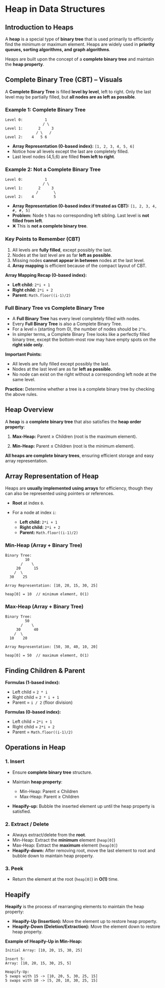 # Heap in Data Structures

## Introduction to Heaps

A **heap** is a special type of **binary tree** that is used primarily to efficiently find the minimum or maximum element. Heaps are widely used in **priority queues, sorting algorithms, and graph algorithms**.

Heaps are built upon the concept of a **complete binary tree** and maintain the **heap property**.


## Complete Binary Tree (CBT) – Visuals

A **Complete Binary Tree** is filled **level by level**, left to right. Only the last level may be partially filled, but **all nodes are as left as possible**.

### Example 1: Complete Binary Tree

```
Level 0:          1
                 / \
Level 1:       2     3
              / \   /
Level 2:    4   5 6
```

* **Array Representation (0-based index):** `[1, 2, 3, 4, 5, 6]`
* Notice how all levels except the last are completely filled.
* Last level nodes (4,5,6) are filled **from left to right**.


### Example 2: Not a Complete Binary Tree

```
Level 0:          1
                 / \
Level 1:       2     3
              /       \
Level 2:    4         5
```

* **Array Representation (0-based index if treated as CBT):** `[1, 2, 3, 4, #, #, 5]`
* **Problem:** Node `5` has no corresponding left sibling. Last level is **not filled from left**.
* ❌ This is **not a complete binary tree**.


### Key Points to Remember (CBT)

1. All levels are **fully filled**, except possibly the last.
2. Nodes at the last level are as far **left as possible**.
3. Missing nodes **cannot appear in between** nodes at the last level.
4. **Array mapping** is efficient because of the compact layout of CBT.

**Array Mapping Recap (0-based index):**

* **Left child:** `2*i + 1`
* **Right child:** `2*i + 2`
* **Parent:** `Math.floor((i-1)/2)`


### Full Binary Tree vs Complete Binary Tree

* A **Full Binary Tree** has every level completely filled with nodes.
* Every **Full Binary Tree** is also a Complete Binary Tree.
* For a level `n` (starting from 0), the number of nodes should be `2^n`.
* In simpler terms, a Complete Binary Tree looks like a perfectly filled binary tree, except the bottom-most row may have empty spots on the **right side only**.

**Important Points:**

* All levels are fully filled except possibly the last.
* Nodes at the last level are as far **left as possible**.
* No node can exist on the right without a corresponding left node at the same level.

**Practice:** Determine whether a tree is a complete binary tree by checking the above rules.


## Heap Overview

A **heap** is a **complete binary tree** that also satisfies the **heap order property**:

1. **Max-Heap:**
   Parent ≥ Children (root is the maximum element).

2. **Min-Heap:**
   Parent ≤ Children (root is the minimum element).

**All heaps are complete binary trees**, ensuring efficient storage and easy array representation.


## Array Representation of Heap

Heaps are **usually implemented using arrays** for efficiency, though they can also be represented using pointers or references.

* **Root** at index `0`.
* For a node at index `i`:

  * **Left child:** `2*i + 1`
  * **Right child:** `2*i + 2`
  * **Parent:** `Math.floor((i-1)/2)`

### Min-Heap (Array + Binary Tree)

```
Binary Tree:
         10
       /    \
     20      15
    /  \    
  30    25

Array Representation: [10, 20, 15, 30, 25]

heap[0] = 10  // minimum element, O(1)
```

### Max-Heap (Array + Binary Tree)

```
Binary Tree:
         50
       /    \
     30      40
    /  \    
  10    20

Array Representation: [50, 30, 40, 10, 20]

heap[0] = 50  // maximum element, O(1)
```


## Finding Children & Parent

**Formulas (1-based index):**

* Left child = `2 * i`
* Right child = `2 * i + 1`
* Parent = `i / 2` (floor division)

**Formulas (0-based index):**

* Left child = `2*i + 1`
* Right child = `2*i + 2`
* Parent = `Math.floor((i-1)/2)`


## Operations in Heap

### 1. Insert

* Ensure **complete binary tree** structure.
* Maintain **heap property**:

  * Min-Heap: Parent ≤ Children
  * Max-Heap: Parent ≥ Children
* **Heapify-up:** Bubble the inserted element up until the heap property is satisfied.

### 2. Extract / Delete

* Always extract/delete from the **root**.
* Min-Heap: Extract the **minimum** element (`heap[0]`)
* Max-Heap: Extract the **maximum** element (`heap[0]`)
* **Heapify-down:** After removing root, move the last element to root and bubble down to maintain heap property.

### 3. Peek

* Return the element at the root (`heap[0]`) in **O(1)** time.


## Heapify

**Heapify** is the process of rearranging elements to maintain the heap property:

* **Heapify-Up (Insertion):** Move the element up to restore heap property.
* **Heapify-Down (Deletion/Extraction):** Move the element down to restore heap property.

**Example of Heapify-Up in Min-Heap:**

```
Initial Array: [10, 20, 15, 30, 25]

Insert 5:
Array: [10, 20, 15, 30, 25, 5]

Heapify-Up:
5 swaps with 15 -> [10, 20, 5, 30, 25, 15]
5 swaps with 10 -> [5, 20, 10, 30, 25, 15]
```
